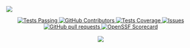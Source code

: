 <!---
Kenzhou7th/Kenzhou7th is a ✨ special ✨ repository because its `README.md` (this file) appears on your GitHub profile.
You can click the Preview link to take a look at your changes.
--->
<picture>
  <source
    srcset="https://github-readme-stats.vercel.app/api?username=Kenzhou7th&show_icons=true&theme=dark"
    media="(prefers-color-scheme: dark)"
  />
  <source
    srcset="https://github-readme-stats.vercel.app/api?username=Kenzhou7th&show_icons=true"
    media="(prefers-color-scheme: dark), (prefers-color-scheme: dark)"
  />
  <img src="https://github-readme-stats.vercel.app/api?username=Kenzhou7th&show_icons=true" />
</picture>
<p align="center" dir="auto">
    <a href="https://github.com/anuraghazra/github-readme-stats/actions">
      <img alt="Tests Passing" src="https://github.com/anuraghazra/github-readme-stats/workflows/Test/badge.svg" style="max-width: 100%;">
    </a>
    <a href="https://github.com/anuraghazra/github-readme-stats/graphs/contributors">
      <img alt="GitHub Contributors" src="https://camo.githubusercontent.com/fce18dfe63df2c662d36d7c7769269e8c9fd74cc166d0184049c97b1631452d0/68747470733a2f2f696d672e736869656c64732e696f2f6769746875622f636f6e7472696275746f72732f616e7572616768617a72612f6769746875622d726561646d652d7374617473" data-canonical-src="https://img.shields.io/github/contributors/anuraghazra/github-readme-stats" style="max-width: 100%;">
    </a>
    <a href="https://codecov.io/gh/anuraghazra/github-readme-stats" rel="nofollow">
      <img alt="Tests Coverage" src="https://camo.githubusercontent.com/60afece2d5d1f880b21b7370a43d9a174741c6260f229778fcf8b3c2f13b871a/68747470733a2f2f636f6465636f762e696f2f67682f616e7572616768617a72612f6769746875622d726561646d652d73746174732f6272616e63682f6d61737465722f67726170682f62616467652e737667" data-canonical-src="https://codecov.io/gh/anuraghazra/github-readme-stats/branch/master/graph/badge.svg" style="max-width: 100%;">
    </a>
    <a href="https://github.com/anuraghazra/github-readme-stats/issues">
      <img alt="Issues" src="https://camo.githubusercontent.com/aed99a0ae870db5cc14ae6a25da0f958d14169ed7d8393b5b1307d56508667ed/68747470733a2f2f696d672e736869656c64732e696f2f6769746875622f6973737565732f616e7572616768617a72612f6769746875622d726561646d652d73746174733f636f6c6f723d303038386666" data-canonical-src="https://img.shields.io/github/issues/anuraghazra/github-readme-stats?color=0088ff" style="max-width: 100%;">
    </a>
    <a href="https://github.com/anuraghazra/github-readme-stats/pulls">
      <img alt="GitHub pull requests" src="https://camo.githubusercontent.com/3c5d59dd2bce5ee080c6bf1a8a8bb3dbc3485c21a72e5754836a7abd6bae35a7/68747470733a2f2f696d672e736869656c64732e696f2f6769746875622f6973737565732d70722f616e7572616768617a72612f6769746875622d726561646d652d73746174733f636f6c6f723d303038386666" data-canonical-src="https://img.shields.io/github/issues-pr/anuraghazra/github-readme-stats?color=0088ff" style="max-width: 100%;">
    </a>
    <a href="https://securityscorecards.dev/viewer/?uri=github.com/anuraghazra/github-readme-stats" rel="nofollow">
      <img alt="OpenSSF Scorecard" src="https://camo.githubusercontent.com/196a40cc3ba2d311f2c3de27194efd764345ac03065d21c5fdab30be3ca6d265/68747470733a2f2f6170692e736563757269747973636f726563617264732e6465762f70726f6a656374732f6769746875622e636f6d2f616e7572616768617a72612f6769746875622d726561646d652d73746174732f6261646765" data-canonical-src="https://api.securityscorecards.dev/projects/github.com/anuraghazra/github-readme-stats/badge" style="max-width: 100%;">
    </a>
    <br>
    <br>
    <a href="https://vercel.com?utm\_source=github\_readme\_stats\_team\&amp;utm\_campaign=oss" rel="nofollow">
      <img src="/anuraghazra/github-readme-stats/raw/master/powered-by-vercel.svg" style="max-width: 100%;">
    </a>
  </p>

